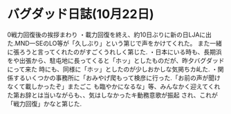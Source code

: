 # バグダッド日誌(10月22日)

0戦力回復後の挨拶まわり
・載力回復を終え、約10日ぶりに新の日LJAに出た.MND一SEのLO等が「久しぶり」という第じで声をかけてくれた。
また一緒に張ろうと言ってくれたのがすごくうれしく第じた.
・日本にいる時も、長期浜をや出張から、駐屯地に長ってくると「ホッ」としたものだが、昨夕バグダッドにって来た
時にも、同様に「ホッ」としたのが少しおかしな気掲ちカ乢た.
・関係するいくつかの事務所に「おみやげ爬もって検彦に行った.「お前の声が聞けなくて載しかったぞ」またごこ
も臨やかになるな」等、みんなかく迎えてくれた第お辞とは当いながらも、、気はしなかったキ動務意歌が振起
され、これが「戦力回復」かなと第じた.
